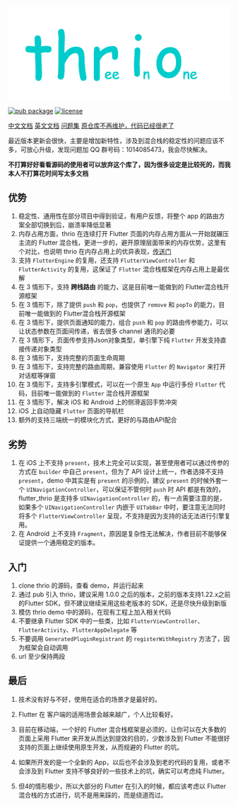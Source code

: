 #

![thrio logo](./doc/imgs/thrio.png)

[![pub package](https://img.shields.io/pub/v/flutter_thrio.svg)](https://pub.dartlang.org/packages/flutter_thrio)
[![license](https://img.shields.io/github/license/hellobike/thrio.svg?maxAge=2592000)](https://github.com/hellobike/thrio/LICENSE)

[中文文档](./doc/Feature.md) [英文文档](./doc/Feature_EN.md) [问题集](./doc/Questions.md)  [原仓库不再维护，代码已经很老了](https://github.com/hellobike/flutter_thrio)

最近版本更新会很快，主要是增加新特性，涉及到混合栈的稳定性的问题应该不多，可放心升级，发现问题加 QQ 群号码：1014085473，我会尽快解决。

**不打算好好看看源码的使用者可以放弃这个库了，因为很多设定是比较死的，而我本人不打算花时间写太多文档**

## 优势

01. 稳定性、通用性在部分项目中得到验证，有用户反馈，将整个 app 的路由方案全部切换到后，崩溃率降低显著
2.  内存占用方面，thrio 在连续打开 Flutter 页面的内存占用方面从一开始就碾压主流的 Flutter 混合栈，更进一步的，避开原理层面带来的内存优势，这里有个对比，也说明 thrio 在内存占用上的优异表现，[传送门](https://github.com/alibaba/flutter_boost/issues/933)
3.  支持 `FlutterEngine` 的复用，还支持 `FlutterViewController` 和 `FlutterActivity` 的复用，这保证了 `Flutter` 混合栈框架在内存占用上是最优解
4.  在 3 情形下，支持 **跨栈路由** 的能力，这是目前唯一能做到的 Flutter混合栈开源框架
5.  在 3 情形下，除了提供 `push` 和 `pop`，也提供了 `remove` 和 `popTo` 的能力，目前唯一能做到的 Flutter混合栈开源框架
6.  在 3 情形下，提供页面通知的能力，组合 `push` 和 `pop` 的路由传参能力，可以让状态参数在页面间传递，省去很多 channel 通讯的必要
7.  在 3 情形下，页面传参支持Json对象类型，单引擎下纯 `Flutter` 开发支持直接传递对象类型
8.  在 3 情形下，支持完整的页面生命周期
9.  在 3 情形下，支持完整的路由周期，兼容使用 `Flutter` 的 `Navigator` 来打开对话框等弹窗
10. 在 3 情形下，支持多引擎模式，可以在一个原生 `App` 中运行多份 `Flutter` 代码，目前唯一能做到的 `Flutter` 混合栈开源框架
11. 在 3 情形下，解决 iOS 和 Android 上的侧滑返回手势冲突
12. iOS 上自动隐藏 `Flutter` 页面的导航栏
13. 额外的支持三端统一的模块化方式，更好的与路由API配合

## 劣势

01. 在 iOS 上不支持 `present`，技术上完全可以实现，甚至使用者可以通过传参的方式在 `builder` 中自己 `present`，但为了 API 设计上统一，作者选择不支持  `present`，demo 中其实是有 `present` 的示例的，建议 `present` 的时候外套一个 `UINavigationController`，可以保证不管何时 `push` 时 API 都是有效的，flutter_thrio 是支持多 `UINavigationController` 的，有一点需要注意的是，如果多个 `UINavigationController` 内嵌于 `UITabBar` 中时，要注意无法同时将多个 `FlutterViewController` 呈现，不支持是因为支持的话无法进行引擎复用。
02. 在 Android 上不支持 `Fragment`，原因是复杂性无法解决，作者目前不能够保证提供一个通用稳定的版本。

## 入门

01. clone thrio 的源码，查看 demo，并运行起来
02. 通过 pub 引入 thrio，建议采用 1.0.0 之后的版本，之前的版本支持1.22.x之前的Flutter SDK，但不建议继续采用这些老版本的 SDK，还是尽快升级到新版
03. 模仿 thrio demo 中的源码，在现有工程上加入相关代码
04. 不要继承 Flutter SDK 中的一些类，比如 `FlutterViewController`、`FlutterActivity`、`FlutterAppDelegate` 等
05. 不要调用 `GeneratedPluginRegistrant` 的 `registerWithRegistry` 方法了，因为框架会自动调用
6.  url 至少保持两段

## 最后

01. 技术没有好与不好，使用在适合的场景才是最好的。

02. Flutter 在 客户端的适用场景会越来越广，个人比较看好。

03. 目前在移动端，一个好的 Flutter 混合栈框架是必须的，让你可以在大多数的页面上采用 Flutter 来开发从而达到提效的目的，少数涉及到 Flutter 不能很好支持的页面上继续使用原生开发，从而规避的 Flutter 的坑。

04. 如果所开发的是一个全新的 App，以后也不会涉及到老的代码的复用，或者不会涉及到 Flutter 支持不够良好的一些技术上的坑，确实可以考虑纯 Flutter。

05. 但4的情形极少，所以大部分的 Flutter 在引入的时候，都应该考虑以 Flutter 混合栈的方式进行，坑不是用来踩的，而是绕道而过。

[gitter channel]: https://badges.gitter.im/flutter_thrio/flutter_thrio.svg
[gitter badge]: https://gitter.im/flutter_thrio/flutter_thrio?utm_source=badge&utm_medium=badge&utm_campaign=pr-badge&utm_content=badge
